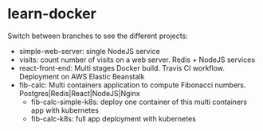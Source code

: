 # learn-docker
Switch between branches to see the different projects:
- simple-web-server: single NodeJS service
- visits: count number of visits on a web server. Redis + NodeJS services
- react-front-end: Multi stages Docker build. Travis CI workflow. Deployment on AWS Elastic Beanstalk
- fib-calc: Multi containers application to compute Fibonacci numbers.  
Postgres|Redis|React|NodeJS|Nginx
  - fib-calc-simple-k8s: deploy one container of this multi containers app with kubernetes
  - fib-calc-k8s: full app deployment with kubernetes